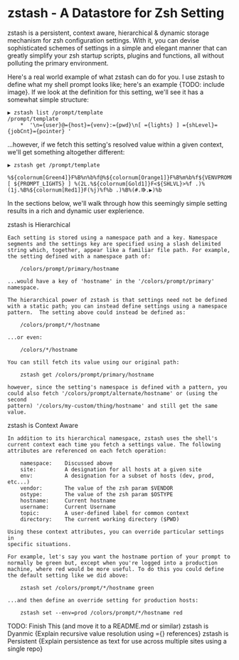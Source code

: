 
# zstash - A Datastore for Zsh Setting

zstash is a persistent, context aware, hierarchical & dynamic storage
mechanism for zsh configuration settings. With it, you can devise
sophisticated schemes of settings in a simple and elegant manner that can
greatly simplify your zsh startup scripts, plugins and functions, all
without polluting the primary environment.

Here's a real world example of what zstash can do for you. I use zstash to
define what my shell prompt looks like; here's an example {TODO: include image}.
If we look at the definition for this setting, we'll see it has a somewhat
simple structure:

    ▶ zstash list /prompt/template
    /prompt/template
        *  '\n={user}@={host}={venv}:={pwd}\n[ ={lights} ] ={shLevel}={jobCnt}={pointer} '

...however, if we fetch this setting's resolved value within a given
context, we'll get something altogether different:

    ▶ zstash get /prompt/template

    %${colornum[Green4]}F%B%n%b%f@%${colornum[Orange1]}F%B%m%b%f${VENVPROMPT}:%${colornum[CornflowerBlue]}F%B%~%b%f
    [ ${PROMPT_LIGHTS} ] %(2L.%${colornum[Gold1]}F<${SHLVL}>%f .)%(1j.%B%${colornum[Red1]}F(%j)%f%b .)%B%(#.⭆.▶)%b 

In the sections below, we'll walk through how this seemingly simple setting
results in a rich and dynamic user explerience.

zstash is Hierarchical

    Each setting is stored using a namespace path and a key. Namespace
    segments and the settings key are specified using a slash delimited
    string which, together, appear like a familiar file path. For example,
    the setting defined with a namespace path of:

        /colors/prompt/primary/hostname

    ...would have a key of 'hostname' in the '/colors/prompt/primary'
    namespace.

    The hierarchical power of zstash is that settings need not be defined
    with a static path; you can instead define settings using a namespace
    pattern.  The setting above could instead be defined as:

        /colors/prompt/*/hostname

    ...or even:

        /colors/*/hostname

    You can still fetch its value using our original path:

        zstash get /colors/prompt/primary/hostname

    however, since the setting's namespace is defined with a pattern, you
    could also fetch '/colors/prompt/alternate/hostname' or (using the second
    pattern) '/colors/my-custom/thing/hostname' and still get the same value.

zstash is Context Aware

    In addition to its hierarchical namespace, zstash uses the shell's
    current context each time you fetch a settings value. The following
    attributes are referenced on each fetch operation:

        namespace:    Discussed above
        site:         A designation for all hosts at a given site
        env:          A designation for a subset of hosts (dev, prod, etc...)
        vendor:       The value of the zsh param $VENDOR
        ostype:       The value of the zsh param $OSTYPE
        hostname:     Current hostname
        username:     Current Username
        topic:        A user-defined label for common context
        directory:    The current working directory ($PWD)

    Using these context attributes, you can override particular settings in
    specific situations.

    For example, let's say you want the hostname portion of your prompt to
    normally be green but, except when you're logged into a production
    machine, where red would be more useful. To do this you could define
    the default setting like we did above:

        zstash set /colors/prompt/*/hostname green

    ...and then define an override setting for production hosts:

        zstash set --env=prod /colors/prompt/*/hostname red

TODO: Finish This (and move it to a README.md or similar)
zstash is Dyanmic
  {Explain recursive value resolution using ={} references}
zstash is Persistent
  {Explain persistence as text for use across multiple sites using a single repo}

